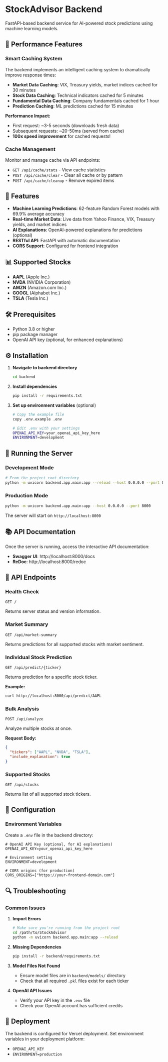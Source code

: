 # StockAdvisor Backend

FastAPI-based backend service for AI-powered stock predictions using machine learning models.

## 🚀 Performance Features

### Smart Caching System
The backend implements an intelligent caching system to dramatically improve response times:

- **Market Data Caching**: VIX, Treasury yields, market indices cached for 30 minutes
- **Stock Data Caching**: Technical indicators cached for 5 minutes
- **Fundamental Data Caching**: Company fundamentals cached for 1 hour
- **Prediction Caching**: ML predictions cached for 15 minutes

**Performance Impact:**
- First request: ~3-5 seconds (downloads fresh data)
- Subsequent requests: ~20-50ms (served from cache)
- **100x speed improvement** for cached requests!

### Cache Management
Monitor and manage cache via API endpoints:
- `GET /api/cache/stats` - View cache statistics
- `POST /api/cache/clear` - Clear all cache or by pattern
- `POST /api/cache/cleanup` - Remove expired items

## 🔧 Features

- **Machine Learning Predictions**: 62-feature Random Forest models with 69.9% average accuracy
- **Real-time Market Data**: Live data from Yahoo Finance, VIX, Treasury yields, and market indices
- **AI Explanations**: OpenAI-powered explanations for predictions (optional)
- **RESTful API**: FastAPI with automatic documentation
- **CORS Support**: Configured for frontend integration

## 📊 Supported Stocks

- **AAPL** (Apple Inc.)
- **NVDA** (NVIDIA Corporation)
- **AMZN** (Amazon.com Inc.)
- **GOOGL** (Alphabet Inc.)
- **TSLA** (Tesla Inc.)

## 🛠️ Prerequisites

- Python 3.8 or higher
- pip package manager
- OpenAI API key (optional, for enhanced explanations)

## ⚙️ Installation

1. **Navigate to backend directory**
   ```bash
   cd backend
   ```

2. **Install dependencies**
   ```bash
   pip install -r requirements.txt
   ```

3. **Set up environment variables** (optional)
   ```bash
   # Copy the example file
   copy .env.example .env
   
   # Edit .env with your settings
   OPENAI_API_KEY=your_openai_api_key_here
   ENVIRONMENT=development
   ```

## 🚀 Running the Server

### Development Mode
```bash
# From the project root directory
python -m uvicorn backend.app.main:app --reload --host 0.0.0.0 --port 8000
```

### Production Mode
```bash
python -m uvicorn backend.app.main:app --host 0.0.0.0 --port 8000
```

The server will start on `http://localhost:8000`

## 📚 API Documentation

Once the server is running, access the interactive API documentation:

- **Swagger UI**: http://localhost:8000/docs
- **ReDoc**: http://localhost:8000/redoc

## 🔗 API Endpoints

### Health Check
```http
GET /
```
Returns server status and version information.

### Market Summary
```http
GET /api/market-summary
```
Returns predictions for all supported stocks with market sentiment.

### Individual Stock Prediction
```http
GET /api/predict/{ticker}
```
Returns prediction for a specific stock ticker.

**Example:**
```bash
curl http://localhost:8000/api/predict/AAPL
```

### Bulk Analysis
```http
POST /api/analyze
```
Analyze multiple stocks at once.

**Request Body:**
```json
{
  "tickers": ["AAPL", "NVDA", "TSLA"],
  "include_explanation": true
}
```

### Supported Stocks
```http
GET /api/stocks
```
Returns list of all supported stock tickers.

## 🔧 Configuration

### Environment Variables

Create a `.env` file in the backend directory:

```env
# OpenAI API Key (optional, for AI explanations)
OPENAI_API_KEY=your_openai_api_key_here

# Environment setting
ENVIRONMENT=development

# CORS origins (for production)
CORS_ORIGINS=["https://your-frontend-domain.com"]
```

## 🔍 Troubleshooting

### Common Issues

1. **Import Errors**
   ```bash
   # Make sure you're running from the project root
   cd /path/to/StockAdvisor
   python -m uvicorn backend.app.main:app --reload
   ```

2. **Missing Dependencies**
   ```bash
   pip install -r backend/requirements.txt
   ```

3. **Model Files Not Found**
   - Ensure model files are in `backend/models/` directory
   - Check that all required `.pkl` files exist for each ticker

4. **OpenAI API Issues**
   - Verify your API key in the `.env` file
   - Check your OpenAI account has sufficient credits

## 🚀 Deployment

The backend is configured for Vercel deployment. Set environment variables in your deployment platform:
- `OPENAI_API_KEY`
- `ENVIRONMENT=production`
